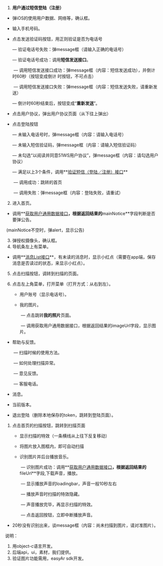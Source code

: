 1. **用户通过短信登陆（注册）**

- 弹iOS的使用用户数据、网络等，确认框。

- 输入手机号码。

- 点击发送验证码按钮，用正则验证是否为电话号

  — 验证电话号失败：弹message框（请输入正确的电话号）

  — 验证电话号成功：调用**短信发送接口**。

  ​		— 调用短信发送接口成功：弹message框（内容：短信发送成功），并倒计时60秒（按钮变成倒计				时按钮，不可点击）

  ​		— 调用短信发送接口失败：弹message框（内容：短信发送失败，请重新发送）

    — 倒计时60秒结束后，按钮变成“**重新发送**”。

- 点击用户协议，弹出用户协议页面（从下往上弹出）

- 点击登陆按钮

  — 未输入电话号时，弹message框（内容：请输入电话号）

  — 未输入短信验证码，弹message框（内容：请输入短信验证码）

  — 未勾选“以阅读并同意51WS用户协议”，弹message框（内容：请勾选用户协议）

  — 满足以上3个条件，调用**<u>验证短信（登陆／注册）接口</u>**

  ​	— 调用成功：跳转的首页

  ​	— 调用失败：弹message框（内容：登陆失败，请重试）

2. 进入首页。

- ​	调用**<u>获取用户通用数据接口</u>**，根据返回结果的**mainNotice**字段判断是否要弹公告。

​	(mainNotice不空时，弹alert，显示公告)

3. 弹授权摄像头，确认框。
4. 导航条左上有菜单。

- ​	调用**<u>消息List接口</u>**，有未读的消息时，显示小红点（需要在app端，保存消息是否读过的状态，来显示小红点）。

5. 点击扫描按钮，调转到扫描的页面。

6. 点击左上角菜单，打开菜单（打开方式：从右到左）。

   -  用户账号（显示电话号）。


   - 我的图片。

     ​	— 点击跳转**我的照片**页面。

     ​	— 调用获取用户通用数据接口，根据返回结果的imageUrl字段，显示图片。

- 帮助与反馈。

  ​	— 扫描时候的使用方法。

  ​	— 如何处理扫描异常。

  ​	— 意见反馈。

  ​	— 客服电话。

- 消息。


- 当前版本。


- 退出登陆（删除本地保存的token，跳转到登陆页面）。



1. 点击首页的扫描按钮，跳转到扫描页面

   -  显示扫描的特效（一条横线从上往下反复移动）


   - 将图片放入图框内，即可自动扫描


   - 识别图片并后台播放音乐。

     ​	— 识别图片成功：调用**<u>获取用户通用数据接口</u>**，根据返回结果的**fileUrl**字段,下载声音，播放。

     ​	— 显示播放声音的loadingbar，声音一般10秒左右

     ​	— 播放声音时扫描的特效隐藏。

     ​	— 声音播放完毕，再显示扫描的特效。

     ​	— 点击返回按钮，立即中断播放声音。

- 20秒没有识别出来，谈message框（内容：尚未扫描到图片，请对准图片）。



说明：

1. 用object-c语言开发。
2. 后端api，ui，素材，我们提供。
3. 验证图片功能需用，easyAr sdk开发。
